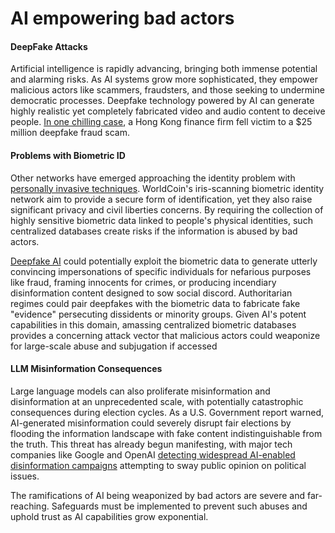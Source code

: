 # AI empowering bad actors

#### DeepFake Attacks

Artificial intelligence is rapidly advancing, bringing both immense potential and alarming risks. As AI systems grow more sophisticated, they empower malicious actors like scammers, fraudsters, and those seeking to undermine democratic processes. Deepfake technology powered by AI can generate highly realistic yet completely fabricated video and audio content to deceive people. [In one chilling case](https://incode.com/blog/25-million-deepfake-fraud-hong-kong/), a Hong Kong finance firm fell victim to a $25 million deepfake fraud scam.

#### Problems with Biometric ID

Other networks have emerged approaching the identity problem with [personally invasive techniques](https://www.infosecurity-magazine.com/news/goldpickaxe-trojan-biometric/). WorldCoin's iris-scanning biometric identity network aim to provide a secure form of identification, yet they also raise significant privacy and civil liberties concerns. By requiring the collection of highly sensitive biometric data linked to people's physical identities, such centralized databases create risks if the information is abused by bad actors.

[Deepfake AI](https://www.gao.gov/assets/gao-20-379sp.pdf) could potentially exploit the biometric data to generate utterly convincing impersonations of specific individuals for nefarious purposes like fraud, framing innocents for crimes, or producing incendiary disinformation content designed to sow social discord. Authoritarian regimes could pair deepfakes with the biometric data to fabricate fake "evidence" persecuting dissidents or minority groups. Given AI's potent capabilities in this domain, amassing centralized biometric databases provides a concerning attack vector that malicious actors could weaponize for large-scale abuse and subjugation if accessed

#### LLM Misinformation Consequences

Large language models can also proliferate misinformation and disinformation at an unprecedented scale, with potentially catastrophic consequences during election cycles. As a U.S. Government report warned, AI-generated misinformation could severely disrupt fair elections by flooding the information landscape with fake content indistinguishable from the truth. This threat has already begun manifesting, with major tech companies like Google and OpenAI [detecting widespread AI-enabled disinformation campaigns](https://fortune.com/2024/02/27/election-misinformation-genai-chatbots-google-openai/) attempting to sway public opinion on political issues.

The ramifications of AI being weaponized by bad actors are severe and far-reaching. Safeguards must be implemented to prevent such abuses and uphold trust as AI capabilities grow exponential.
